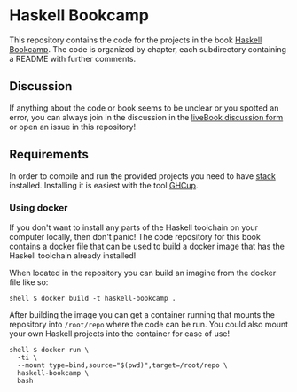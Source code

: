 # Haskell Bookcamp

This repository contains the code for the projects in the book [Haskell Bookcamp](https://shortener.manning.com/lRp6). The code is organized by chapter, each subdirectory containing a README with further comments. 

## Discussion

If anything about the code or book seems to be unclear or you spotted an error, you can always join in the discussion in the [liveBook discussion form](https://livebook.manning.com/book/haskell-bookcamp/discussion) or open an issue in this repository! 

## Requirements

In order to compile and run the provided projects you need to have [stack](https://docs.haskellstack.org/) installed. Installing it is easiest with the tool [GHCup](https://www.haskell.org/ghcup/). 

### Using docker

If you don't want to install any parts of the Haskell toolchain on your computer locally, then don't panic! The code repository for this book contains a docker file that can be used to build a docker image that has the Haskell toolchain already installed!

When located in the repository you can build an imagine from the docker file like so:

```
shell $ docker build -t haskell-bookcamp .
```

After building the image you can get a container running that mounts the repository into `/root/repo` where the code can be run. You could also mount your own Haskell projects into the container for ease of use!

```
shell $ docker run \
  -ti \
  --mount type=bind,source="$(pwd)",target=/root/repo \
  haskell-bookcamp \
  bash
```
